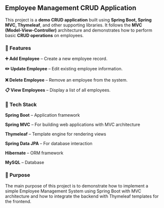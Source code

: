 ## Employee Management CRUD Application

This project is a **demo CRUD application** built using **Spring Boot, Spring MVC, Thymeleaf**, and other supporting libraries.
It follows the **MVC (Model-View-Controller)** architecture and demonstrates how to perform basic **CRUD operations** on employees.

### 🔹 Features

**➕ Add Employee** – Create a new employee record.

**✏️ Update Employee** – Edit existing employee information.

**❌ Delete Employee** – Remove an employee from the system.

**📋 View Employees** – Display a list of all employees.

### 🔹 Tech Stack

**Spring Boot** – Application framework

**Spring MVC** – For building web applications with MVC architecture

**Thymeleaf** – Template engine for rendering views

**Spring Data JPA** – For database interaction

**Hibernate** – ORM framework

**MySQL** – Database

### 🔹 Purpose

The main purpose of this project is to demonstrate how to implement a simple Employee Management System using Spring Boot with MVC architecture and how to integrate the backend with Thymeleaf templates for the frontend.
